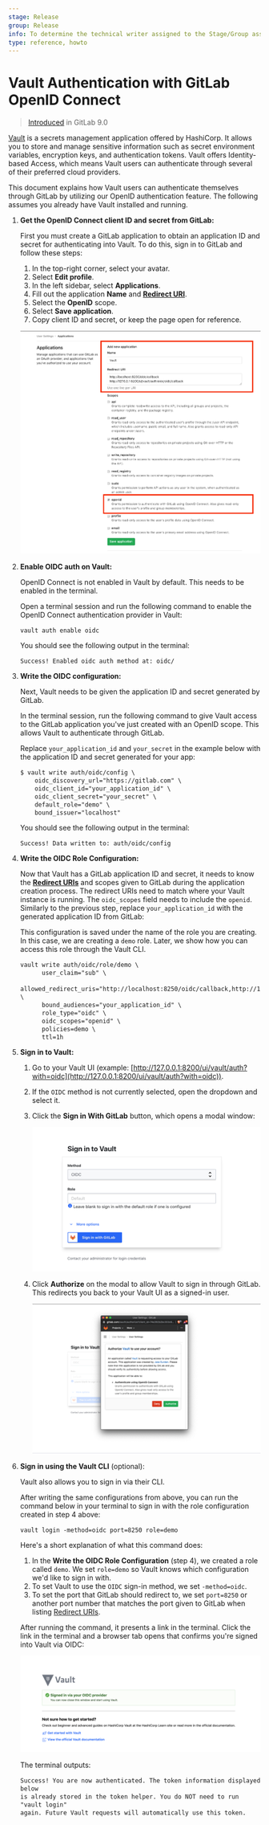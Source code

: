 ```yaml
---
stage: Release
group: Release
info: To determine the technical writer assigned to the Stage/Group associated with this page, see https://about.gitlab.com/handbook/engineering/ux/technical-writing/#assignments
type: reference, howto
---
```


# Vault Authentication with GitLab OpenID Connect

> [Introduced](https://gitlab.com/gitlab-org/gitlab-foss/-/issues/22323) in GitLab 9.0

[Vault](https://www.vaultproject.io/) is a secrets management application offered by HashiCorp.
It allows you to store and manage sensitive information such as secret environment variables, encryption keys, and authentication tokens.
Vault offers Identity-based Access, which means Vault users can authenticate through several of their preferred cloud providers.

This document explains how Vault users can authenticate themselves through GitLab by utilizing our OpenID authentication feature.
The following assumes you already have Vault installed and running.

1. **Get the OpenID Connect client ID and secret from GitLab:**

   First you must create a GitLab application to obtain an application ID and secret for authenticating into Vault.
   To do this, sign in to GitLab and follow these steps:

   1. In the top-right corner, select your avatar.
   1. Select **Edit profile**.
   1. In the left sidebar, select **Applications**.
   1. Fill out the application **Name** and [**Redirect URI**](https://www.vaultproject.io/docs/auth/jwt#redirect-uris).
   1. Select the **OpenID** scope.
   1. Select **Save application**.
   1. Copy client ID and secret, or keep the page open for reference.

   ![GitLab OAuth provider](img/gitlab_oauth_vault_v12_6.png)

1. **Enable OIDC auth on Vault:**

   OpenID Connect is not enabled in Vault by default. This needs to be enabled in the terminal.

   Open a terminal session and run the following command to enable the OpenID Connect authentication provider in Vault:

   ```shell
   vault auth enable oidc
   ```

   You should see the following output in the terminal:

   ```plaintext
   Success! Enabled oidc auth method at: oidc/
   ```

1. **Write the OIDC configuration:**

   Next, Vault needs to be given the application ID and secret generated by GitLab.

   In the terminal session, run the following command to give Vault access to the GitLab application you've just created with an OpenID scope. This allows Vault to authenticate through GitLab.

   Replace `your_application_id` and `your_secret` in the example below with the application ID and secret generated for your app:

   ```shell
   $ vault write auth/oidc/config \
       oidc_discovery_url="https://gitlab.com" \
       oidc_client_id="your_application_id" \
       oidc_client_secret="your_secret" \
       default_role="demo" \
       bound_issuer="localhost"
   ```

   You should see the following output in the terminal:

   ```shell
   Success! Data written to: auth/oidc/config
   ```

1. **Write the OIDC Role Configuration:**

   Now that Vault has a GitLab application ID and secret, it needs to know the [**Redirect URIs**](https://www.vaultproject.io/docs/auth/jwt#redirect-uris) and scopes given to GitLab during the application creation process. The redirect URIs need to match where your Vault instance is running. The `oidc_scopes` field needs to include the `openid`. Similarly to the previous step, replace `your_application_id` with the generated application ID from GitLab:

   This configuration is saved under the name of the role you are creating. In this case, we are creating a `demo` role. Later, we show how you can access this role through the Vault CLI.

   ```shell
   vault write auth/oidc/role/demo \
         user_claim="sub" \
         allowed_redirect_uris="http://localhost:8250/oidc/callback,http://127.0.0.1:8200/ui/vault/auth/oidc/oidc/callback" \
         bound_audiences="your_application_id" \
         role_type="oidc" \
         oidc_scopes="openid" \
         policies=demo \
         ttl=1h
   ```

1. **Sign in to Vault:**

   1. Go to your Vault UI (example: [http://127.0.0.1:8200/ui/vault/auth?with=oidc](http://127.0.0.1:8200/ui/vault/auth?with=oidc)).
   1. If the `OIDC` method is not currently selected, open the dropdown and select it.
   1. Click the **Sign in With GitLab** button, which opens a modal window:

      ![Sign into Vault with GitLab](img/sign_into_vault_with_gitlab_v12_6.png)

   1. Click **Authorize** on the modal to allow Vault to sign in through GitLab. This redirects you back to your Vault UI as a signed-in user.

      ![Authorize Vault to connect with GitLab](img/authorize_vault_with_gitlab_v12_6.png)

1. **Sign in using the Vault CLI** (optional):

   Vault also allows you to sign in via their CLI.

   After writing the same configurations from above, you can run the command below in your terminal to sign in with the role configuration created in step 4 above:

   ```shell
   vault login -method=oidc port=8250 role=demo
   ```

   Here's a short explanation of what this command does:

   1. In the **Write the OIDC Role Configuration** (step 4), we created a role called
      `demo`. We set `role=demo` so Vault knows which configuration we'd like to
      sign in with.
   1. To set Vault to use the `OIDC` sign-in method, we set `-method=oidc`.
   1. To set the port that GitLab should redirect to, we set `port=8250` or
      another port number that matches the port given to GitLab when listing
      [Redirect URIs](https://www.vaultproject.io/docs/auth/jwt#redirect-uris).

   After running the command, it presents a link in the terminal.
   Click the link in the terminal and a browser tab opens that confirms you're signed into Vault via OIDC:

   ![Signed into Vault via OIDC](img/signed_into_vault_via_oidc_v12_6.png)

   The terminal outputs:

   ```plaintext
   Success! You are now authenticated. The token information displayed below
   is already stored in the token helper. You do NOT need to run "vault login"
   again. Future Vault requests will automatically use this token.
   ```
